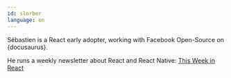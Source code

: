 ```yaml
---
id: slorber
language: en
---
```


Sébastien is a React early adopter, working with Facebook Open-Source on {docusaurus}.

He runs a weekly newsletter about React and React Native: [This Week in React](https://www.getrevue.co/profile/thisweekinreact)
